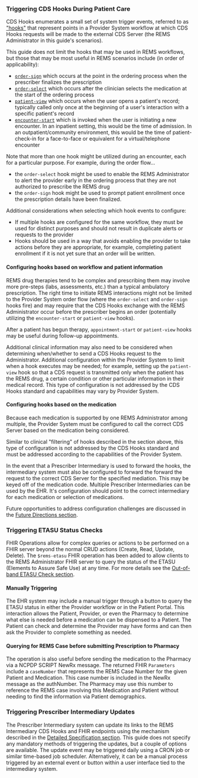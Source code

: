 ### Triggering CDS Hooks During Patient Care
CDS Hooks enumerates a small set of system trigger events, referred to as ["hooks"](https://cds-hooks.hl7.org/2.0/) that represent points in a Provider System workflow at which CDS Hooks requests will be made to the external CDS Server (the REMS Administrator in this guide's scenarios). 

This guide does not limit the hooks that may be used in REMS workflows, but those that may be most useful in REMS scenarios include (in order of applicability):
- [`order-sign`](https://cds-hooks.org/hooks/order-sign) which occurs at the point in the ordering process when the prescriber finalizes the prescription
- [`order-select`](https://cds-hooks.org/hooks/order-select) which occurs after the clinician selects the medication at the start of the ordering process
- [`patient-view`](https://cds-hooks.org/hooks/patient-view/) which occurs when the user opens a patient's record; typically called only once at the beginning of a user's interaction with a specific patient's record
- [`encounter-start`](https://cds-hooks.org/hooks/encounter-start) which is invoked when the user is initiating a new encounter. In an inpatient setting, this would be the time of admission. In an outpatient/community environment, this would be the time of patient-check-in for a face-to-face or equivalent for a virtual/telephone encounter

<p> </p>

Note that more than one hook might be utilized during an encounter, each for a particular purpose. For example, during the order flow...
- the `order-select` hook might be used to enable the REMS Administrator to alert the provider early in the ordering process that they are not authorized to prescribe the REMS drug
- the `order-sign` hook might be used to prompt patient enrollment once the prescription details have been finalized.

Additional considerations when selecting which hook events to configure:
- If multiple hooks are configured for the same workflow, they must be used for distinct purposes and should not result in duplicate alerts or requests to the provider
- Hooks should be used in a way that avoids enabling the provider to take actions before they are appropriate, for example, completing patient enrollment if it is not yet sure that an order will be written.

<p></p>

#### Configuring hooks based on workflow and patient information
REMS drug therapies tend to be complex and prescribing them may involve more pre-steps (labs, assessments, etc.) than a typical ambulatory prescription. The right time to initiate REMS interactions might not be limited to the Provider System order flow (where the `order-select` and `order-sign` hooks fire) and may require that the CDS Hooks exchange with the REMS Administrator occur before the prescriber begins an order (potentially utilizing the `encounter-start` or `patient-view` hooks).

After a patient has begun therapy, `appointment-start` or `patient-view` hooks may be useful during follow-up appointments.
 
Additional clinical information may also need to be considered when determining when/whether to send a CDS Hooks request to the Administrator. Additional configuration within the Provider System to limit when a hook executes may be needed; for example, setting up the `patient-view` hook so that a CDS request is transmitted only when the patient has the REMS drug, a certain condition or other particular information in their medical record. This type of configuration is not addressed by the CDS Hooks standard and capabilities may vary by Provider System.

<p></p>

#### Configuring hooks based on the medication
Because each medication is supported by one REMS Administrator among multiple, the Provider System must be configured to call the correct CDS Server based on the medication being considered.

Similar to clinical "filtering" of hooks described in the section above, this type of configuration is not addressed by the CDS Hooks standard and must be addressed according to the capabilities of the Provider System.

In the event that a Prescriber Intermediary is used to forward the hooks, the intermediary system must also be configured to forward the forward the request to the correct CDS Server for the specified mediation. This may be keyed off of the medication code. Multiple Prescriber Intermediaries can be used by the EHR. It's configuration should point to the correct intermediary for each medication or selection of medications.

Future opportunities to address configuration challenges are discussed in the [Future Directions section](future-directions.html#provider-system-configuration-for-many-drugs-and-rems-programs).
 
<p></p>

### Triggering ETASU Status Checks

FHIR Operations allow for complex queries or actions to be performed on a FHIR server beyond the normal CRUD actions (Create, Read, Update, Delete). The `$rems-etasu` FHIR operation has been added to allow clients to the REMS Administrator FHIR server to query the status of the ETASU (Elements to Assure Safe Use) at any time. For more details see the [Out-of-band ETASU Check section](specification.html#out-of-band-etasu-check).

#### Manually Triggering
The EHR system may include a manual trigger through a button to query the ETASU status in either the Provider workflow or in the Patient Portal. This interaction allows the Patient, Provider, or even the Pharmacy to determine what else is needed before a medication can be dispensed to a Patient. The Patient can check and determine the Provider may have forms and can then ask the Provider to complete something as needed. 

#### Querying for REMS Case before submitting Prescription to Pharmacy
The operation is also useful before sending the medication to the Pharmacy via a NCPDP SCRIPT NewRx message. The returned FHIR `Parameters` include a `caseNumber` that represents the REMS Case Number for the given Patient and Medication. This case number is included in the NewRx message as the authNumber. The Pharmacy may use this number to reference the REMS case involving this Medication and Patient without needing to find the information via Patient demographics.

<p></p>

### Triggering Prescriber Intermediary Updates

The Prescriber Intermediary system can update its links to the REMS Intermediary CDS Hooks and FHIR endpoints using the mechanism described in the [Detailed Specification section](specification.html#automatic-rems-endpoint-registration-using-spl). This guide does not specify any mandatory methods of triggering the updates, but a couple of options are available. The update event may be triggered daily using a CRON job or similar time-based job scheduler. Alternatively, it can be a manual process triggered by an external event or button within a user interface tied to the intermediary system.

<p></p>
